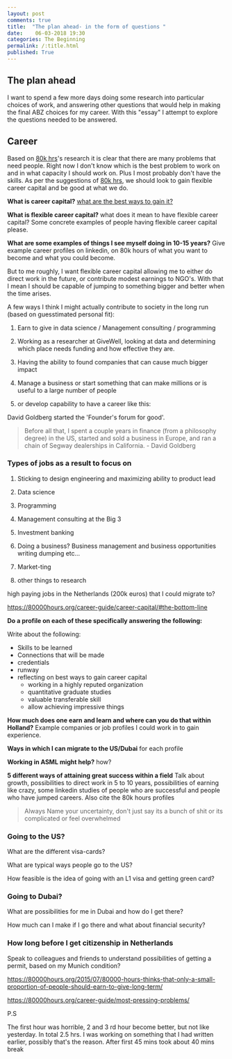 ```yaml
---
layout: post
comments: true
title:  "The plan ahead- in the form of questions "
date:    06-03-2018 19:30
categories: The Beginning
permalink: /:title.html
published: True
---
```


## The plan ahead

I want to spend a few more days doing some research into particular
choices of work, and answering other questions that would help in
making the final ABZ choices for my career. With this "essay" I
attempt to explore the questions needed to be answered.

## Career

Based on [80k hrs][80khours]'s research it is clear that there are
many problems that need people. Right now I don't know which is the
best problem to work on and in what capacity I should work on. Plus I
most probably don't have the skills. As per the suggestions of [80k
hrs][80khours], we should look to gain flexible career capital and be
good at what we do.

**What is career capital?** [what are the best ways to gain it?][80k-cc]

**What is flexible career capital?** what does it mean to have flexible
career capital? Some concrete examples of people having flexible
career capital please.

**What are some examples of things I see myself doing in 10-15
years?** Give example career profiles on linkedin, on 80k hours of
what you want to become and what you could become.

But to me roughly, I want flexible career capital allowing me to either
do direct work in the future, or  contribute modest earnings to
NGO's. With that I mean I should be capable of jumping to something
bigger and better when the time arises.

A few ways I think I might actually contribute to society in the
long run (based on guesstimated personal fit):

1.  Earn to give in data science / Management consulting / programming

2.  Working as a researcher at GiveWell, looking at data and
    determining which place needs funding and how effective they are.

3.  Having the ability to found companies that can cause much bigger
    impact

4.  Manage a business or start something that can make millions or is
    useful to a large number of people
	
5. or develop capability to have a career like this:

David Goldberg started the 'Founder's forum for good'.

> Before all that, I spent a couple years in finance (from a philosophy degree) in the US, started
> and sold a business in Europe, and ran a chain of Segway dealerships
> in California. - David Goldberg

[80khours]: https://80000hours.org/

### Types of jobs as a result to focus on

1. Sticking to design engineering and
   maximizing ability to product lead
   
2. Data science

3. Programming

4. Management consulting at the Big 3

5. Investment banking

6. Doing a business? Business management and business opportunities
writing dumping etc...

7. Market-ting

8. other things to research

high paying jobs in the Netherlands (200k euros) that I could
migrate to?

https://80000hours.org/career-guide/career-capital/#the-bottom-line

**Do a profile on each of these specifically answering the following:** 

Write about the following:

- Skills to be learned
- Connections that will be made
- credentials 
- runway
- reflecting on best ways to gain career capital 
  - working in a highly reputed organization
  - quantitative graduate studies
  - valuable transferable skill
  - allow achieving impressive things
		
**How much does one earn and learn and where can you do that within
Holland?** Example companies or job profiles I could work in to gain
experience.

**Ways in which I can migrate to the US/Dubai** for each profile

**Working in ASML might help?** how?

**5 different ways of attaining great success within a field** Talk
about growth, possibilities to direct work in 5 to 10 years,
possibilities of earning like crazy, some linkedin studies of people
who are successful and people who have jumped careers. Also cite the
80k hours profiles

>Always Name your uncertainty, don't just say its a bunch of shit or
>its complicated or feel overwhelmed

[80k-cc]: https://80000hours.org/career-guide/career-capital/#the-bottom-line

### Going to the US?

What are the different visa-cards? 

What are typical ways people go to the US?

How feasible is the idea of going with an L1 visa and getting green card?

### Going to Dubai?

What are possibilities for me in Dubai and how do I get there?

How much can I make if I go there and what about financial security?

### How long before I get citizenship in Netherlands 

Speak to colleagues and friends to understand possibilities of
getting a permit, based on my Munich condition?


<https://80000hours.org/2015/07/80000-hours-thinks-that-only-a-small-proportion-of-people-should-earn-to-give-long-term/>

<https://80000hours.org/career-guide/most-pressing-problems/>

P.S

The first hour was horrible, 2 and 3 rd hour become better, but not
like yesterday. In total 2.5 hrs. I was working on something that I had written earlier,
possibly that's the reason. After first 45 mins took about 40 mins break
